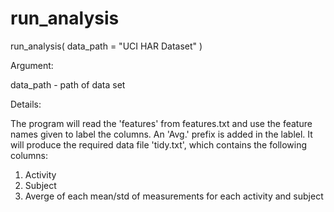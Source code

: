 # run_analysis
<p>run_analysis( data_path = "UCI HAR Dataset" )
<p>Argument:
<p>data_path - path of data set
<p>Details:
<p>The program will read the 'features' from features.txt and use the feature names given to label the columns. An 'Avg.' prefix is added in the lablel. It will produce the required data file 'tidy.txt', which contains the following columns:

1. Activity 
2. Subject
3. Averge of each mean/std of measurements for each activity and subject
